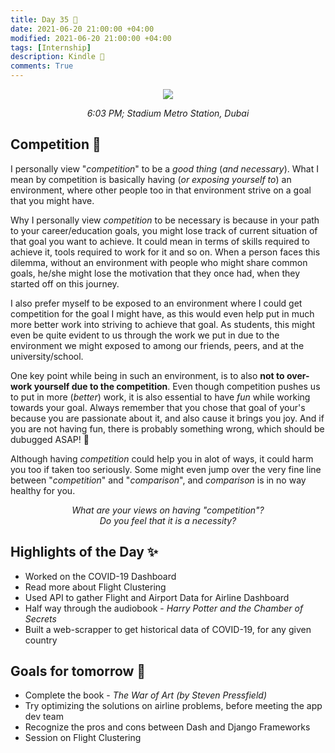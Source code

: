 ```yaml
---
title: Day 35 🍯
date: 2021-06-20 21:00:00 +04:00
modified: 2021-06-20 21:00:00 +04:00
tags: [Internship]
description: Kindle 📖
comments: True
---
```


<div align='center'>
 <img src='https://i.postimg.cc/d0TCYDSY/20201031-180329.jpg'/>
 <p>
   <em>6:03 PM; Stadium Metro Station, Dubai</em>
 </p>
</div>   

## Competition 🏃

I personally view "*competition*" to be a *good thing* (*and necessary*). What I mean by competition is basically having (*or exposing yourself to*) an environment, where other people too in that environment strive on a goal that you might have. 

Why I personally view *competition* to be necessary is because in your path to your career/education goals, you might lose track of current situation of that goal you want to achieve. It could mean in terms of skills required to achieve it, tools required to work for it and so on. When a person faces this dilemma, without an environment with people who might share common goals, he/she might lose the motivation that they once had, when they started off on this journey.

I also prefer myself to be exposed to an environment where I could get competition for the goal I might have, as this would even help put in much more better work into striving to achieve that goal. As students, this might even be quite evident to us through the work we put in due to the environment we might exposed to among our friends, peers, and at the university/school. 

One key point while being in such an environment, is to also **not to over-work yourself due to the competition**. Even though competition pushes us to put in more (*better*) work, it is also essential to have *fun* while working towards your goal. Always remember that you chose that goal of your's because you are passionate about it, and also cause it brings you joy. And if you are not having fun, there is probably something wrong, which should be dubugged ASAP! 🤖

Although having *competition* could help you in alot of ways, it could harm you too if taken too seriously. Some might even jump over the very fine line between "*competition*" and "*comparison*", and *comparison* is in no way healthy for you.

<p align='center'>
  <em>
    What are your views on having "competition"?
    <br>
    Do you feel that it is a necessity?
  </em>
</p>

## Highlights of the Day ✨
- Worked on the COVID-19 Dashboard
- Read more about Flight Clustering
- Used API to gather Flight and Airport Data for Airline Dashboard
- Half way through the audiobook - *Harry Potter and the Chamber of Secrets*
- Built a web-scrapper to get historical data of COVID-19, for any given country

## Goals for tomorrow 📝
- Complete the book - *The War of Art (by Steven Pressfield)*
- Try optimizing the solutions on airline problems, before meeting the app dev team
- Recognize the pros and cons between Dash and Django Frameworks
- Session on Flight Clustering
